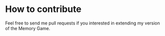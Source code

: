 # How to contribute

Feel free to send me pull requests if you interested in extending my version of the Memory Game.

